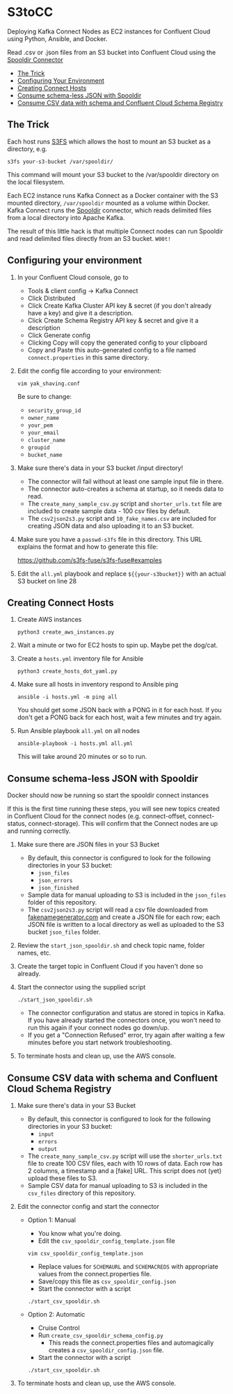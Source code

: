 # S3toCC
 Deploying Kafka Connect Nodes as EC2 instances for Confluent Cloud using Python, Ansible, and Docker.  
 
 Read .csv or .json files from an S3 bucket into Confluent Cloud using the [Spooldir Connector](https://www.confluent.io/hub/jcustenborder/kafka-connect-spooldir)   

 - [The Trick](https://github.com/berthayes/S3toCC/#The-Trick)
 - [Configuring Your Environment](https://github.com/berthayes/S3toCC/#Configuring-your-environment)
 - [Creating Connect Hosts](https://github.com/berthayes/S3toCC/#Creating-Connect-Hosts)
 - [Consume schema-less JSON with Spooldir](https://github.com/berthayes/S3toCC/#Consume-schema-less-JSON-with-Spooldir)
 - [Consume CSV data with schema and Confluent Cloud Schema Registry](https://github.com/berthayes/S3toCC#consume-csv-data-with-schema-and-confluent-cloud-schema-registry)
 
 ## The Trick
 Each host runs [S3FS](https://github.com/s3fs-fuse/s3fs-fuse) which allows the host to mount an S3 bucket as a directory, e.g. 
 ```
 s3fs your-s3-bucket /var/spooldir/
 ```
This command will mount your S3 bucket to the /var/spooldir directory on the local filesystem.

 Each EC2 instance runs Kafka Connect as a Docker container with the S3 mounted directory, `/var/spooldir`
mounted as a volume within Docker.  Kafka Connect runs the [Spooldir](https://www.confluent.io/hub/jcustenborder/kafka-connect-spooldir) connector, which reads delimited files from a local directory into Apache Kafka.

The result of this little hack is that multiple Connect nodes can run Spooldir and read delimited files directly from an S3 bucket.  `W00t!`


## Configuring your environment
1. In your Confluent Cloud console, go to 
    - Tools & client config -> Kafka Connect
    - Click Distributed
    - Click Create Kafka Cluster API key & secret (if you don't already have a key) and give it a description.
    - Click Create Schema Registry API key & secret and give it a description
    - Click Generate config
    - Clicking Copy will copy the generated config to your clipboard
    - Copy and Paste this auto-generated config to a file named `connect.properties` in this same directory.

1. Edit the config file according to your environment:
    ```
    vim yak_shaving.conf
    ```

    Be sure to change:
    - `security_group_id`
    - `owner_name`
    - `your_pem`
    - `your_email`
    - `cluster_name`
    - `groupid`
    - `bucket_name`

1. Make sure there's data in your S3 bucket /input directory!
    - The connector will fail without at least one sample input file in there.
    - The connector auto-creates a schema at startup, so it needs data to read.
    - The `create_many_sample_csv.py` script and `shorter_urls.txt` file are
    included to create sample data - 100 csv files by default.
    - The `csv2json2s3.py` script and `10_fake_names.csv` are included for creating JSON data and also uploading it to an S3 bucket.

1. Make sure you have a `passwd-s3fs` file in this directory.  This URL explains the format and how to generate this file:

    https://github.com/s3fs-fuse/s3fs-fuse#examples

1. Edit the `all.yml` playbook and replace `${{your-s3bucket}}` with an actual S3 bucket on line 28

## Creating Connect Hosts
1. Create AWS instances
    ```
    python3 create_aws_instances.py
    ```

1. Wait a minute or two for EC2 hosts to spin up.
    Maybe pet the dog/cat.

1. Create a `hosts.yml` inventory file for Ansible
    ```
    python3 create_hosts_dot_yaml.py
    ```
1. Make sure all hosts in inventory respond to Ansible ping
    ```
    ansible -i hosts.yml -m ping all
    ```
    You should get some JSON back with a PONG in it for each host.  If you don't get a PONG back for each host, wait a few minutes and try again.

1. Run Ansible playbook `all.yml` on all nodes
    ```
    ansible-playbook -i hosts.yml all.yml
    ```

    This will take around 20 minutes or so to run.

## Consume schema-less JSON with Spooldir
Docker should now be running so start the spooldir connect instances

If this is the first time running these steps, you will see new topics
    created in Confluent Cloud for the connect nodes (e.g. connect-offset,
    connect-status, connect-storage).  This will confirm that the Connect
    nodes are up and running correctly.

1. Make sure there are JSON files in your S3 Bucket
    - By default, this connector is configured to look for the following directories in your S3 bucket:
        - `json_files`
        - `json_errors`
        - `json_finished`
    - Sample data for manual uploading to S3 is included in the `json_files` folder of this repository.
    - The `csv2json2s3.py` script will read a csv file downloaded from [fakenamegenerator.com](https://fakenamegenerator.com) and create a JSON file for each row; each JSON file is written to a local directory as well as uploaded to the S3 bucket `json_files` folder.

1. Review the `start_json_spooldir.sh` and check topic name, folder names, etc.

1. Create the target topic in Confluent Cloud if you haven't done so already.

1. Start the connector using the supplied script
    ```
    ./start_json_spooldir.sh
    ```

    - The connector configuration and status are stored in topics in Kafka.
    If you have already started the connectors once, you won't need to run this again if your connect nodes go down/up.
    - If you get a "Connection Refused" error, try again after waiting a few minutes before you start network troubleshooting.

1. To terminate hosts and clean up, use the AWS console.

## Consume CSV data with schema and Confluent Cloud Schema Registry
1. Make sure there's data in your S3 Bucket
    - By default, this connector is configured to look for the following directories in your S3 bucket:
        - `input`
        - `errors`
        - `output`
    - The `create_many_sample_csv.py` script will use the `shorter_urls.txt` file to create 100 CSV files, each with 10 rows of data.  Each row has 2 columns, a timestamp and a [fake] URL.  This script does not (yet) upload these files to S3.
    - Sample CSV data for manual uploading to S3 is included in the `csv_files` directory of this repository.

1. Edit the connector config and start the connector
    - Option 1: Manual
        - You know what you're doing.
        - Edit the `csv_spooldir_config_template.json` file

        ```
        vim csv_spooldir_config_template.json
        ```
        - Replace values for `SCHEMAURL` and `SCHEMACREDS` with appropriate values from the connect.properties file.
        - Save/copy this file as `csv_spooldir_config.json`
        - Start the connector with a script

        ```
        ./start_csv_spooldir.sh
        ```
    - Option 2: Automatic
        - Cruise Control
        - Run `create_csv_spooldir_schema_config.py`
            - This reads the connect.properties files and automagically creates a `csv_spooldir_config.json` file.
        - Start the connector with a script
        ```
        ./start_csv_spooldir.sh
        ```
1. To terminate hosts and clean up, use the AWS console.
